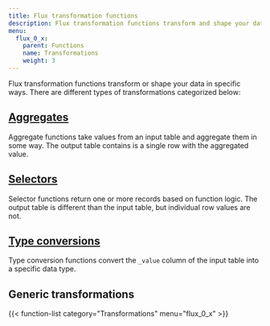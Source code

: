 ```yaml
---
title: Flux transformation functions
description: Flux transformation functions transform and shape your data in specific ways.
menu:
  flux_0_x:
    parent: Functions
    name: Transformations
    weight: 3
---
```


Flux transformation functions transform or shape your data in specific ways.
There are different types of transformations categorized below:

## [Aggregates](/flux/v0.x/functions/transformations/aggregates)
Aggregate functions take values from an input table and aggregate them in some way.
The output table contains is a single row with the aggregated value.

## [Selectors](/flux/v0.x/functions/transformations/selectors)
Selector functions return one or more records based on function logic.
The output table is different than the input table, but individual row values are not.

## [Type conversions](/flux/v0.x/functions/transformations/type-conversions)
Type conversion functions convert the `_value` column of the input table into a specific data type.

## Generic transformations

{{< function-list category="Transformations" menu="flux_0_x" >}}
